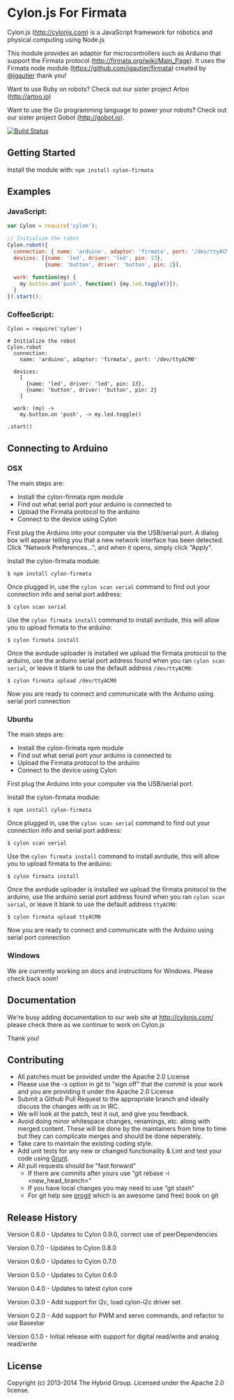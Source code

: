 # Cylon.js For Firmata

Cylon.js (http://cylonjs.com) is a JavaScript framework for robotics and physical computing using Node.js

This module provides an adaptor for microcontrollers such as Arduino that support the Firmata protocol (http://firmata.org/wiki/Main_Page). It uses the Firmata node module (https://github.com/jgautier/firmata) created by [@jgautier](https://github.com/jgautier) thank you!

Want to use Ruby on robots? Check out our sister project Artoo (http://artoo.io)

Want to use the Go programming language to power your robots? Check out our sister project Gobot (http://gobot.io).

[![Build Status](https://secure.travis-ci.org/hybridgroup/cylon-firmata.png?branch=master)](http://travis-ci.org/hybridgroup/cylon-firmata)

## Getting Started
Install the module with: `npm install cylon-firmata`

## Examples

### JavaScript:
```javascript
var Cylon = require('cylon');

// Initialize the robot
Cylon.robot({
  connection: { name: 'arduino', adaptor: 'firmata', port: '/dev/ttyACM0' },
  devices: [{name: 'led', driver: 'led', pin: 13},
            {name: 'button', driver: 'button', pin: 2}],

  work: function(my) {
    my.button.on('push', function() {my.led.toggle()});
  }
}).start();
```

### CoffeeScript:
```
Cylon = require('cylon')

# Initialize the robot
Cylon.robot
  connection:
    name: 'arduino', adaptor: 'firmata', port: '/dev/ttyACM0'

  devices:
    [
      {name: 'led', driver: 'led', pin: 13},
      {name: 'button', driver: 'button', pin: 2}
    ]

  work: (my) ->
    my.button.on 'push', -> my.led.toggle()

.start()
```
## Connecting to Arduino

### OSX

The main steps are:
- Install the cylon-firmata npm module
- Find out what serial port your arduino is connected to
- Upload the Firmata protocol to the arduino
- Connect to the device using Cylon

First plug the Arduino into your computer via the USB/serial port. A dialog box will appear telling you that a new network interface has been detected. Click "Network Preferences...", and when it opens, simply click "Apply".

Install the cylon-firmata module:

```
$ npm install cylon-firmata
```

Once plugged in, use the `cylon scan serial` command to find out your connection info and serial port address:

```
$ cylon scan serial
```

Use the `cylon firmata install` command to install avrdude,
this will allow you to upload firmata to the arduino:

```
$ cylon firmata install
```

Once the avrdude uploader is installed we upload the firmata protocol to
the arduino, use the arduino serial port address found when you ran
`cylon scan serial`, or leave it blank to use the default address `/dev/ttyACM0`:

```
$ cylon firmata upload /dev/ttyACM0
```

Now you are ready to connect and communicate with the Arduino using serial port connection

### Ubuntu

The main steps are:
- Install the cylon-firmata npm module
- Find out what serial port your arduino is connected to
- Upload the Firmata protocol to the arduino
- Connect to the device using Cylon

First plug the Arduino into your computer via the USB/serial port.

Install the cylon-firmata module:

```
$ npm install cylon-firmata
```

Once plugged in, use the `cylon scan serial` command to find out your connection info and serial port address:

```
$ cylon scan serial
```

Use the `cylon firmata install` command to install avrdude,
this will allow you to upload firmata to the arduino:

```
$ cylon firmata install
```

Once the avrdude uploader is installed we upload the firmata protocol to
the arduino, use the arduino serial port address found when you ran
`cylon scan serial`, or leave it blank to use the default address `ttyACM0`:

```
$ cylon firmata upload ttyACM0
```

Now you are ready to connect and communicate with the Arduino using serial port connection

### Windows

We are currently working on docs and instructions for Windows. Please check back soon!

## Documentation
We're busy adding documentation to our web site at http://cylonjs.com/ please check there as we continue to work on Cylon.js

Thank you!

## Contributing

* All patches must be provided under the Apache 2.0 License
* Please use the -s option in git to "sign off" that the commit is your work and you are providing it under the Apache 2.0 License
* Submit a Github Pull Request to the appropriate branch and ideally discuss the changes with us in IRC.
* We will look at the patch, test it out, and give you feedback.
* Avoid doing minor whitespace changes, renamings, etc. along with merged content. These will be done by the maintainers from time to time but they can complicate merges and should be done seperately.
* Take care to maintain the existing coding style.
* Add unit tests for any new or changed functionality & Lint and test your code using [Grunt](http://gruntjs.com/).
* All pull requests should be "fast forward"
  * If there are commits after yours use “git rebase -i <new_head_branch>”
  * If you have local changes you may need to use “git stash”
  * For git help see [progit](http://git-scm.com/book) which is an awesome (and free) book on git

## Release History

Version 0.8.0 - Updates to Cylon 0.9.0, correct use of peerDependencies

Version 0.7.0 - Updates to Cylon 0.8.0

Version 0.6.0 - Updates to Cylon 0.7.0

Version 0.5.0 - Updates to Cylon 0.6.0

Version 0.4.0 - Updates to latest cylon core

Version 0.3.0 - Add support for i2c, load cylon-i2c driver set

Version 0.2.0 - Add support for PWM and servo commands, and refactor to use Basestar

Version 0.1.0 - Initial release with support for digital read/write and analog read/write

## License
Copyright (c) 2013-2014 The Hybrid Group. Licensed under the Apache 2.0 license.
